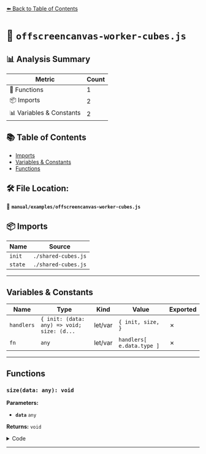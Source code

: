 [⬅️ Back to Table of Contents](../../index.md)

# 📄 `offscreencanvas-worker-cubes.js`

## 📊 Analysis Summary

| Metric | Count |
|--------|-------|
| 🔧 Functions | 1 |
| 📦 Imports | 2 |
| 📊 Variables & Constants | 2 |

## 📚 Table of Contents

- [Imports](#imports)
- [Variables & Constants](#variables-constants)
- [Functions](#functions)

## 🛠️ File Location:
📂 **`manual/examples/offscreencanvas-worker-cubes.js`**

## 📦 Imports

| Name | Source |
|------|--------|
| `init` | `./shared-cubes.js` |
| `state` | `./shared-cubes.js` |


---

## Variables & Constants

| Name | Type | Kind | Value | Exported |
|------|------|------|-------|----------|
| `handlers` | `{ init: (data: any) => void; size: (d...` | let/var | `{ init, size, }` | ✗ |
| `fn` | `any` | let/var | `handlers[ e.data.type ]` | ✗ |


---

## Functions

### `size(data: any): void`

**Parameters:**

- **`data`** `any`

**Returns:** `void`

<details><summary>Code</summary>

```typescript
function size( data ) {

	state.width = data.width;
	state.height = data.height;

}
```
</details>


---